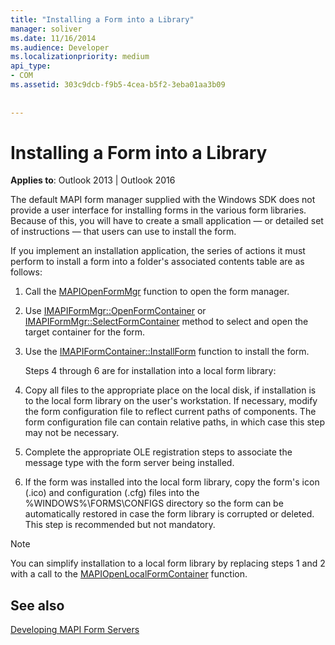 ```yaml
---
title: "Installing a Form into a Library"
manager: soliver
ms.date: 11/16/2014
ms.audience: Developer
ms.localizationpriority: medium
api_type:
- COM
ms.assetid: 303c9dcb-f9b5-4cea-b5f2-3eba01aa3b09
 
 
---
```


# Installing a Form into a Library

  
  
**Applies to**: Outlook 2013 | Outlook 2016 
  
The default MAPI form manager supplied with the Windows SDK does not provide a user interface for installing forms in the various form libraries. Because of this, you will have to create a small application — or detailed set of instructions — that users can use to install the form.
  
If you implement an installation application, the series of actions it must perform to install a form into a folder's associated contents table are as follows:
  
1. Call the [MAPIOpenFormMgr](mapiopenformmgr.md) function to open the form manager. 
    
2. Use [IMAPIFormMgr::OpenFormContainer](imapiformmgr-openformcontainer.md) or [IMAPIFormMgr::SelectFormContainer](imapiformmgr-selectformcontainer.md) method to select and open the target container for the form. 
    
3. Use the [IMAPIFormContainer::InstallForm](imapiformcontainer-installform.md) function to install the form. 
    
    Steps 4 through 6 are for installation into a local form library:
    
4. Copy all files to the appropriate place on the local disk, if installation is to the local form library on the user's workstation. If necessary, modify the form configuration file to reflect current paths of components. The form configuration file can contain relative paths, in which case this step may not be necessary.
    
5. Complete the appropriate OLE registration steps to associate the message type with the form server being installed.
    
6. If the form was installed into the local form library, copy the form's icon (.ico) and configuration (.cfg) files into the %WINDOWS%\FORMS\CONFIGS directory so the form can be automatically restored in case the form library is corrupted or deleted. This step is recommended but not mandatory.
    
> [!NOTE]
> You can simplify installation to a local form library by replacing steps 1 and 2 with a call to the [MAPIOpenLocalFormContainer](mapiopenlocalformcontainer.md) function. 
  
## See also



[Developing MAPI Form Servers](developing-mapi-form-servers.md)

